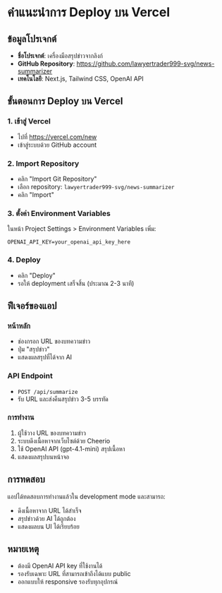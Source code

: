 # คำแนะนำการ Deploy บน Vercel

## ข้อมูลโปรเจกต์
- **ชื่อโปรเจกต์**: เครื่องมือสรุปข่าวจากลิงก์
- **GitHub Repository**: https://github.com/lawyertrader999-svg/news-summarizer
- **เทคโนโลยี**: Next.js, Tailwind CSS, OpenAI API

## ขั้นตอนการ Deploy บน Vercel

### 1. เข้าสู่ Vercel
- ไปที่ https://vercel.com/new
- เข้าสู่ระบบด้วย GitHub account

### 2. Import Repository
- คลิก "Import Git Repository"
- เลือก repository: `lawyertrader999-svg/news-summarizer`
- คลิก "Import"

### 3. ตั้งค่า Environment Variables
ในหน้า Project Settings > Environment Variables เพิ่ม:
```
OPENAI_API_KEY=your_openai_api_key_here
```

### 4. Deploy
- คลิก "Deploy"
- รอให้ deployment เสร็จสิ้น (ประมาณ 2-3 นาที)

## ฟีเจอร์ของแอป

### หน้าหลัก
- ช่องกรอก URL ของบทความข่าว
- ปุ่ม "สรุปข่าว"
- แสดงผลสรุปที่ได้จาก AI

### API Endpoint
- `POST /api/summarize`
- รับ URL และส่งคืนสรุปข่าว 3-5 บรรทัด

### การทำงาน
1. ผู้ใช้วาง URL ของบทความข่าว
2. ระบบดึงเนื้อหาจากเว็บไซต์ด้วย Cheerio
3. ใช้ OpenAI API (gpt-4.1-mini) สรุปเนื้อหา
4. แสดงผลสรุปบนหน้าจอ

## การทดสอบ
แอปได้ทดสอบการทำงานแล้วใน development mode และสามารถ:
- ดึงเนื้อหาจาก URL ได้สำเร็จ
- สรุปข่าวด้วย AI ได้ถูกต้อง
- แสดงผลบน UI ได้เรียบร้อย

## หมายเหตุ
- ต้องมี OpenAI API key ที่ใช้งานได้
- รองรับเฉพาะ URL ที่สามารถเข้าถึงได้แบบ public
- ออกแบบให้ responsive รองรับทุกอุปกรณ์
